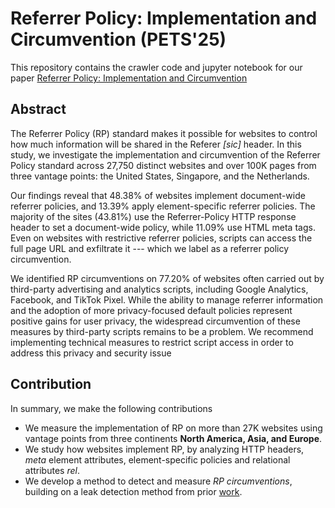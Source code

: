 # Referrer Policy: Implementation and Circumvention (PETS'25)

This repository contains the crawler code and jupyter notebook for our paper [Referrer Policy: Implementation and Circumvention]()

## Abstract

The Referrer Policy (RP) standard makes it possible for websites to control how much information will be shared in the Referer _[sic]_ header. In this study, we investigate the implementation and circumvention of the Referrer Policy standard across 27,750 distinct websites and over 100K pages from three vantage points: the United States, Singapore, and the Netherlands.

Our findings reveal that 48.38% of websites implement document-wide referrer policies, and 13.39% apply element-specific referrer policies. The majority of the sites (43.81%) use the Referrer-Policy HTTP response header to set a document-wide policy, while 11.09% use HTML meta tags. Even on websites with restrictive referrer policies, scripts can access the full page URL and exfiltrate it --- which we label as a referrer policy circumvention.

We identified RP circumventions on 77.20% of websites often carried out by third-party advertising and analytics scripts, including Google Analytics, Facebook, and TikTok Pixel. While the ability to manage referrer information and the adoption of more privacy-focused default policies represent positive gains for user privacy, the widespread circumvention of these measures by third-party scripts remains to be a problem. We recommend implementing technical measures to restrict script access in order to address this privacy and security issue

## Contribution

In summary, we make the following contributions
- We measure the implementation of RP on more than 27K websites using vantage points from three continents **North America, Asia, and Europe**.
- We study how websites implement RP, by analyzing HTTP headers, _meta_ element attributes, element-specific policies and relational attributes _rel_.
- We develop a method to detect and measure _RP circumventions_, building on a leak detection method from prior [work](https://github.com/leaky-forms/leaky-forms).
